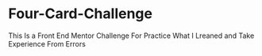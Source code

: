 # Four-Card-Challenge
This Is a Front End Mentor Challenge For Practice What I Lreaned and Take Experience From Errors 

